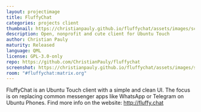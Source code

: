 ```yaml
---
layout: projectimage
title: FluffyChat
categories: projects client
thumbnail: https://christianpauly.github.io/fluffychat/assets/images/screenshot.png
description: Open, nonprofit and cute client for Ubuntu Touch
author: Christian Pauly
maturity: Released
language: QML
license: GPL-3.0-only
repo: https://github.com/ChristianPauly/fluffychat
screenshot: https://christianpauly.github.io/fluffychat/assets/images/screenshot.png
room: "#fluffychat:matrix.org"
---
```


FluffyChat is an Ubuntu Touch client with a simple and clean UI. The focus is on replacing common messenger apps like WhatsApp or Telegram on Ubuntu Phones. Find more info on the website: <http://fluffy.chat>
